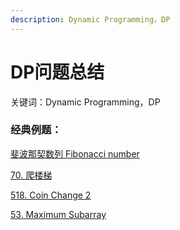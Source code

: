 ```yaml
---
description: Dynamic Programming，DP
---
```


# DP问题总结

关键词：Dynamic Programming，DP



### 经典例题：

[斐波那契数列 Fibonacci number](https://bhnigw.gitbook.io/leetcode/fei-bo-na-qi-shu-lie-fibonacci-number)

[70. 爬楼梯](https://bhnigw.gitbook.io/leetcode/leetcode-70.-climbing-stairs)

[518. Coin Change 2](https://bhnigw.gitbook.io/leetcode/leetcode-518.-coin-change-2)

[53. Maximum Subarray](https://bhnigw.gitbook.io/leetcode/leetcode-53.-maximum-subarray)





